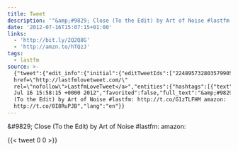 ```yaml
---
title: Tweet
description: '"&amp;#9829; Close (To the Edit) by Art of Noise #lastfm:  amazon: "'
date: '2012-07-16T15:07:15+01:00'
links:
  - 'http://bit.ly/2Q2Q8G'
  - 'http://amzn.to/hTQzJ'
tags:
  - lastfm
source: >-
  {"tweet":{"edit_info":{"initial":{"editTweetIds":["224895732803579905"],"editableUntil":"2012-07-16T16:58:15.718Z","editsRemaining":"5","isEditEligible":true}},"retweeted":false,"source":"<a
  href=\"http://lastfmlovetweet.com/\"
  rel=\"nofollow\">LastfmLoveTweet</a>","entities":{"hashtags":[{"text":"lastfm","indices":["48","55"]}],"symbols":[],"user_mentions":[],"urls":[{"url":"http://t.co/G1zTLFHM","expanded_url":"http://bit.ly/2Q2Q8G","display_url":"bit.ly/2Q2Q8G","indices":["57","77"]},{"url":"http://t.co/0I8RuPJB","expanded_url":"http://amzn.to/hTQzJ","display_url":"amzn.to/hTQzJ","indices":["86","106"]}]},"display_text_range":["0","106"],"favorite_count":"0","id_str":"224895732803579905","truncated":false,"retweet_count":"0","id":"224895732803579905","possibly_sensitive":false,"created_at":"Mon
  Jul 16 15:58:15 +0000 2012","favorited":false,"full_text":"&amp;#9829; Close
  (To the Edit) by Art of Noise #lastfm: http://t.co/G1zTLFHM amazon:
  http://t.co/0I8RuPJB","lang":"en"}}
---
```

&amp;#9829; Close (To the Edit) by Art of Noise #lastfm:  amazon: 
    
{{< tweet 0 0 >}}
    
